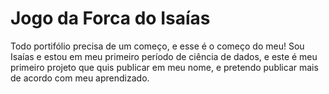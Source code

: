 # Jogo da Forca do Isaías
Todo portifólio precisa de um começo, e esse é o começo do meu!
Sou Isaías e estou em meu primeiro período de ciência de dados, e este é meu primeiro projeto que quis publicar em meu nome, e pretendo publicar mais de acordo com meu aprendizado.

